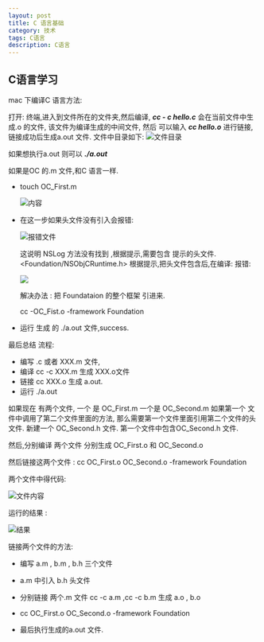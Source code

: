 ```yaml
---
layout: post
title: C 语言基础
category: 技术
tags: C语言
description: C语言
---
```


## C语言学习

mac 下编译C 语言方法:

打开: 终端,进入到文件所在的文件夹,然后编译, ***cc - c hello.c*** 会在当前文件中生成.o 的文件,
该文件为编译生成的中间文件,
然后 可以输入 ***cc hello.o***  进行链接, 链接成功后生成a.out  文件.
文件中目录如下:
![文件目录](http://ww4.sinaimg.cn/large/7f5ba233gw1exnkwppevkj20bo07uglt.jpg)


如果想执行a.out  则可以  ***./a.out***


如果是OC 的.m 文件,和C 语言一样.

* touch OC_First.m

  ![内容](http://ww2.sinaimg.cn/large/7f5ba233gw1exnl8vlbfqj20gw094gme.jpg)

* 在这一步如果头文件没有引入会报错:

	![报错文件](http://ww3.sinaimg.cn/large/7f5ba233gw1exnlabua2qj210m066ad9.jpg)

	这说明 NSLog 方法没有找到 ,根据提示,需要包含 提示的头文件.    	<Foundation/NSObjCRuntime.h>
	根据提示,把头文件包含后,在编译:
	报错:
	
	![](http://ww2.sinaimg.cn/large/7f5ba233gw1exnlf2n4uvj20zw066gp0.jpg)

	解决办法 :  把  Foundataion 的整个框架  引进来.
	
	cc -OC_Fist.o -framework Foundation

* 运行  生成  的  ./a.out 文件,success.





最后总结 流程:


* 编写 .c  或者  XXX.m  文件,
* 编译  cc -c XXX.m  生成 XXX.o文件 
* 链接 cc XXX.o  生成 a.out.
* 运行 ./a.out



如果现在 有两个文件, 一个 是 OC_First.m  一个是 OC_Second.m 如果第一个 文件中调用了第二个文件里面的方法,
那么需要第一个文件里面引用第二个文件的头文件.
新建一个 OC_Second.h 文件.
第一个文件中包含OC_Second.h 文件.

然后,分别编译 两个文件  分别生成  OC_First.o  和  OC_Second.o  

然后链接这两个文件   : cc OC_First.o OC_Second.o -framework Foundation

两个文件中得代码:

![文件内容](http://ww4.sinaimg.cn/large/7f5ba233gw1exnm6vo3qpj212c0d0q6m.jpg)

运行的结果 :

![结果](http://ww3.sinaimg.cn/large/7f5ba233gw1exnm7zddbej20qo01y0u2.jpg)



链接两个文件的方法:

* 编写  a.m , b.m , b.h 三个文件
* a.m  中引入  b.h 头文件
* 分别链接 两个.m 文件 cc -c a.m ,cc -c b.m 生成  a.o , b.o

* 	cc OC_First.o OC_Second.o -framework Foundation

* 最后执行生成的a.out 文件.

